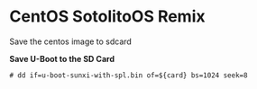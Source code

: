 # CentOS SotolitoOS Remix

Save the centos image to sdcard


**Save U-Boot to the SD Card**
```
# dd if=u-boot-sunxi-with-spl.bin of=${card} bs=1024 seek=8
```
